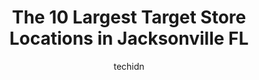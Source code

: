 ---
layout: ampstory
image: https://i0.wp.com/www.depkes.org/wp-content/uploads/2023/06/target-0-in-jacksonville-fl-1685966152.jpeg?resize=640,853
author: techidn
featured: false
description: Discover the impressive array of Target options in Jacksonville FL, where you can find 10 of the largest Target establishments in the area. From renowned classics to hidden gems, Jacksonvill
title: The 10 Largest Target Store Locations in Jacksonville FL
cover:
   title: The 10 Largest Target Store Locations in Jacksonville FL
   subtitle: Rickpate
   background: https://www.depkes.org/wp-content/uploads/2023/06/target-0-in-jacksonville-fl-1685966152.jpeg

pages: 
 - layout: thirds
   top: <h1>#1 Target</h1>
   bottom: "<p>Customer service is going down. No check out lanes at all available-only self check out. Myself and other shoppers had carts full of items. Two Target workers were nearby</p>"
   background: https://www.depkes.org/wp-content/uploads/2023/06/target-1-in-jacksonville-fl-1685966153.jpeg
   backgroundblur: true
 - layout: thirds
   top: <h1>#2 Target</h1>
   bottom: "<p>13740 Beach Blvd, Jacksonville, FL 32224, United States</p>"
   background: https://www.depkes.org/wp-content/uploads/2023/06/target-2-in-jacksonville-fl-1685966153.jpeg
   cta:
      link: https://www.depkes.org/blog/the-10-largest-target-store-locations-in-jacksonville-fl/
      text: The 10 Largest Target Store Locations in Jacksonville FL
 - layout: thirds
   top: <h1>#3 Target</h1>
   bottom: "<p>463737 State Rd 200, Yulee, FL 32097, United States</p>"
   background: https://www.depkes.org/wp-content/uploads/2023/06/target-3-in-jacksonville-fl-1685966153.jpeg
   cta:
      link: https://www.depkes.org/blog/the-10-largest-target-store-locations-in-jacksonville-fl/
      text: The 10 Largest Target Store Locations in Jacksonville FL
 - layout: thirds
   top: <h1>#4 Target</h1>
   bottom: "<p>9041 Southside Blvd, Jacksonville, FL 32256, United States</p>"
   background: https://images.unsplash.com/photo-1515405295579-ba7b45403062?ixlib=rb-4.0.3&ixid=MnwxMjA3fDB8MHxwaG90by1wYWdlfHx8fGVufDB8fHx8&auto=format&fit=crop&w=640&h=853&q=80
   cta:
      link: https://www.depkes.org/blog/the-10-largest-target-store-locations-in-jacksonville-fl/
      text: The 10 Largest Target Store Locations in Jacksonville FL
 - layout: thirds
   top: <h1>#5 Target</h1>
   bottom: "<p>4567 River City Dr, Jacksonville, FL 32246, United States</p>"
   background: https://images.unsplash.com/photo-1524169358666-79f22534bc6e?ixlib=rb-4.0.3&ixid=MnwxMjA3fDB8MHxwaG90by1wYWdlfHx8fGVufDB8fHx8&auto=format&fit=crop&w=640&h=853&q=80
   cta:
      link: https://www.depkes.org/blog/the-10-largest-target-store-locations-in-jacksonville-fl/
      text: The 10 Largest Target Store Locations in Jacksonville FL
 - layout: thirds
   top: <h1>#6 Target</h1>
   bottom: "<p>490 Marsh Landing Pkwy, Jacksonville Beach, FL 32250, United States</p>"
   background: https://images.unsplash.com/photo-1549241520-425e3dfc01cb?ixlib=rb-4.0.3&ixid=MnwxMjA3fDB8MHxwaG90by1wYWdlfHx8fGVufDB8fHx8&auto=format&fit=crop&w=640&h=853&q=80
   cta:
      link: https://www.depkes.org/blog/the-10-largest-target-store-locations-in-jacksonville-fl/
      text: The 10 Largest Target Store Locations in Jacksonville FL
 - layout: thirds
   top: <h1>#7 Target</h1>
   bottom: "<p>10490 San Jose Blvd, Jacksonville, FL 32257, United States</p>"
   background: https://images.unsplash.com/photo-1620421680010-0766ff230392?ixlib=rb-4.0.3&ixid=MnwxMjA3fDB8MHxwaG90by1wYWdlfHx8fGVufDB8fHx8&auto=format&fit=crop&w=640&h=853&q=80
   cta:
      link: https://www.depkes.org/blog/the-10-largest-target-store-locations-in-jacksonville-fl/
      text: The 10 Largest Target Store Locations in Jacksonville FL
 - layout: thirds
   middle: Continue reading...
   background: https://images.unsplash.com/photo-1546497974-b213c9efb599?ixlib=rb-4.0.3&ixid=MnwxMjA3fDB8MHxwaG90by1wYWdlfHx8fGVufDB8fHx8&auto=format&fit=crop&w=640&h=853&q=80
   cta:
      link: https://www.depkes.org/blog/the-10-largest-target-store-locations-in-jacksonville-fl/
      text: The 10 Largest Target Store Locations in Jacksonville FL
      
---